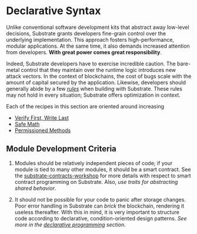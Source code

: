 # Declarative Syntax

Unlike conventional software development kits that abstract away low-level decisions, Substrate grants developers fine-grain control over the underlying implementation. This approach fosters high-performance, modular applications. At the same time, it also demands increased attention from developers. **With great power comes great responsibility**.

Indeed, Substrate developers have to exercise incredible caution. The bare-metal control that they maintain over the runtime logic introduces new attack vectors. In the context of blockchains, the cost of bugs scale with the amount of capital secured by the application. Likewise, developers should generally abide by a few *[rules](#criteria)* when building with Substrate. These rules may not hold in every situation; Substrate offers optimization in context.

Each of the recipes in this section are oriented around increasing
- [Verify First, Write Last](./ensure.md)
- [Safe Math](./safemath.md)
- [Permissioned Methods](./ermissioned.md)
<!-- * [checking for collisions](./collide.md) -->

## Module Development Criteria <a name = "criteria"></a>

1. Modules should be relatively independent pieces of code; if your module is tied to many other modules, it should be a smart contract. See the [substrate-contracts-workshop](https://github.com/shawntabrizi/substrate-contracts-workshop) for more details with respect to smart contract programming on Substrate. Also, *use traits for abstracting shared behavior*. 

2. It should not be possible for your code to panic after storage changes. Poor error handling in Substrate can *brick* the blockchain, rendering it useless thereafter. With this in mind, it is very important to structure code according to declarative, condition-oriented design patterns. *See more in the [declarative programming](./cop.md) section.*
